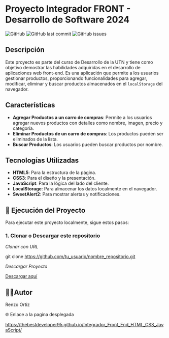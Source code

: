 # Proyecto Integrador FRONT - Desarrollo de Software 2024

![GitHub](https://img.shields.io/github/license/TheBestDeveloper95/Integrador_Front_End_HTML_CSS_JavaScript)
![GitHub last commit](https://img.shields.io/github/last-commit/TheBestDeveloper95/Integrador_Front_End_HTML_CSS_JavaScript)
![GitHub issues](https://img.shields.io/github/issues/TheBestDeveloper95/Integrador_Front_End_HTML_CSS_JavaScript)

## Descripción

Este proyecto es parte del curso de Desarrollo de la UTN y tiene como objetivo demostrar las habilidades adquiridas en el desarrollo de aplicaciones web front-end. Es una aplicación que permite a los usuarios gestionar productos, proporcionando funcionalidades para agregar, modificar, eliminar y buscar productos almacenados en el `localStorage` del navegador.

## Características

- **Agregar Productos a un carro de compras**: Permite a los usuarios agregar nuevos productos con detalles como nombre, imagen, precio y categoría.
- **Eliminar Productos de un carro de compras**: Los productos pueden ser eliminados de la lista.
- **Buscar Productos**: Los usuarios pueden buscar productos por nombre.

## Tecnologías Utilizadas

- **HTML5**: Para la estructura de la página.
- **CSS3**: Para el diseño y la presentación.
- **JavaScript**: Para la lógica del lado del cliente.
- **LocalStorage**: Para almacenar los datos localmente en el navegador.
- **SweetAlert2**: Para mostrar alertas y notificaciones.

## 🚀 Ejecución del Proyecto

Para ejecutar este proyecto localmente, sigue estos pasos:

### 1. Clonar o Descargar este repositorio

*Clonar con URL*
   
   git clone https://github.com/tu_usuario/nombre_repositorio.git
    
*Descargar Proyecto*

[Descargar aquí](https://github.com/TheBestDeveloper95/Integrador_Front_End_HTML_CSS_JavaScript/archive/refs/heads/main.zip)
   

## 🧑‍💻Autor

Renzo Ortiz

🌐 Enlace a la pagina desplegada

https://thebestdeveloper95.github.io/Integrador_Front_End_HTML_CSS_JavaScript/
